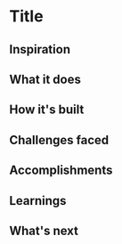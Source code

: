 Title
===

## Inspiration

## What it does

## How it's built

## Challenges faced

## Accomplishments

## Learnings

## What's next
